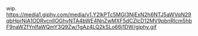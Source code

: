 wip.
https://media1.giphy.com/media/v1.Y2lkPTc5MGI3NjExN2h6NTJ5aWVqN29qbHprNjA1ODRvcnllOGhyNTA4bWE4NnZwMXF5dCZlcD12MV9pbnRlcm5hbF9naWZfYnlfaWQmY3Q9Zw/1gAz4LQ2kSLo66j1DW/giphy.gif
